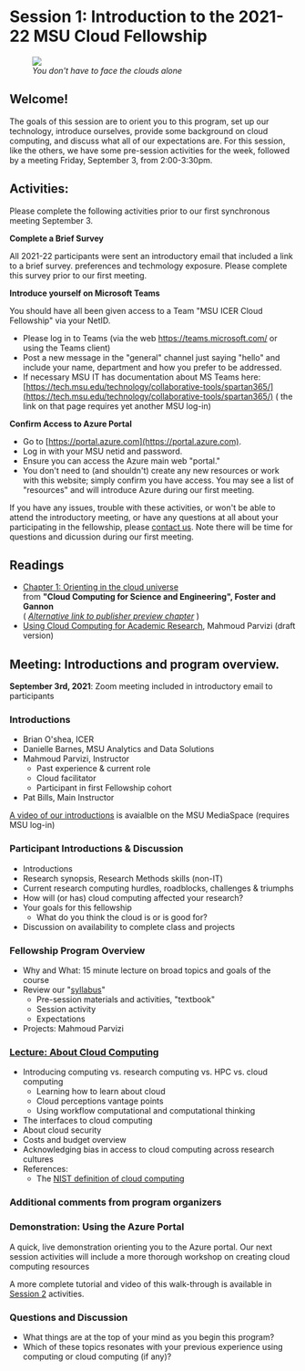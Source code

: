 # Session 1: Introduction to the 2021-22 MSU Cloud Fellowship

<figure>    
  <img src="../img/facing_the_atlantic_clouds_psbills_2021.gif" />
  <figcaption><em>You don't have to face the clouds alone</em></figcaption>
</figure>


## Welcome! 

The goals of this session are to orient you to this program, set up our technology, introduce ourselves, provide some background on cloud computing, and discuss what all of our expectations are.    For this session, like the others, we have some pre-session activities for the week, followed by a meeting Friday, September 3, from 2:00-3:30pm.  


## Activities:

Please complete the following activities prior to our first synchronous meeting September 3. 

**Complete a Brief Survey**

All 2021-22 participants were sent an introductory email that included a link to a brief survey.  preferences and techmology exposure.   Please complete this survey prior to our first meeting. 


**Introduce yourself on Microsoft Teams**
 
You should have all been given access to a Team "MSU ICER Cloud Fellowship" via your NetID.  

  * Please log in to Teams (via the web https://teams.microsoft.com/ or using the Teams client)
  * Post a new message in the "general" channel just saying "hello" and include your name, department and how you prefer to be addressed.   
  * If necessary MSU IT has documentation about MS Teams here:  [https://tech.msu.edu/technology/collaborative-tools/spartan365/](https://tech.msu.edu/technology/collaborative-tools/spartan365/)  ( the link on that page requires yet another MSU log-in)

**Confirm Access to Azure Portal**

  * Go to [https://portal.azure.com](https://portal.azure.com).
  * Log in with your MSU netid and password.
  * Ensure you can access the Azure main web "portal."  
  * You don't need to (and shouldn't) create any new resources or work with this website; simply confirm you have access.   You may see a list of "resources" and will introduce Azure during our first meeting. 

If you have any issues, trouble with these activities, or won't be able to attend the introductory meeting, or have any questions at all about your participating in the fellowship, please [contact us](contact.md).  Note there will be time for questions and dicussion during our first meeting. 

## Readings  

  * [Chapter 1: Orienting in the cloud universe](https://s3.us-east-2.amazonaws.com/a-book/Orienting.html) <br>from **"Cloud Computing for Science and Engineering", Foster and Gannon**  
     ( *[Alternative link to publisher preview chapter](https://mitpress.ublish.com/ereader/239/?preview#page/1)*  )
  * [Using Cloud Computing for Academic Research](../references/DRAFT_cloud_computing_for_academic_research_parvizi_2021.pdf), Mahmoud Parvizi (draft version)

    
## Meeting: Introductions and program overview. 

**September 3rd, 2021**:   Zoom meeting included in introductory email to participants 

### Introductions
  * Brian O'shea, ICER
  * Danielle Barnes, MSU Analytics and Data Solutions
  * Mahmoud Parvizi, Instructor
     - Past experience & current role
     - Cloud facilitator
     - Participant in first Fellowship cohort
  * Pat Bills, Main Instructor

[A video of our introductions](https://mediaspace.msu.edu/media/MSU+Cloud+Fellowship+2021-2022+Welcome+and+Introductions/1_ju6ahdve)  is avaialble on the MSU MediaSpace (requires MSU log-in)
  
### Participant Introductions & Discussion

  * Introductions
  * Research synopsis, Research Methods skills (non-IT)
  * Current research computing hurdles, roadblocks, challenges & triumphs
  * How will (or has) cloud computing affected your research?
  * Your goals for this fellowship
    * What do you think the cloud is or is good for?
  * Discussion on availability to complete class and projects
  
### Fellowship Program Overview

  * Why and What: 15 minute lecture on broad topics and goals of the course 
  * Review our "[syllabus](../index.md#syllabus)"
     * Pre-session materials and activities, "textbook"
     * Session activity
     * Expectations
  * Projects: Mahmoud Parvizi

### [Lecture: About Cloud Computing](lecture_introduction_to_cloud_computing_research.md)
  
  * Introducing computing vs. research computing vs. HPC vs. cloud computing
     - Learning how to learn about cloud
     - Cloud perceptions vantage points
     - Using workflow computational and computational thinking 
  * The interfaces to cloud computing 
  * About cloud security
  * Costs and budget overview
  * Acknowledging bias in access to cloud computing across research cultures
  * References: 
     * The [NIST definition of cloud computing](https://nvlpubs.nist.gov/nistpubs/Legacy/SP/nistspecialpublication800-145.pdf) 
  
### Additional comments from program organizers

### Demonstration: Using the Azure Portal

A quick, live demonstration orienting you to the Azure portal.  Our next session activities will include a more thorough workshop on creating cloud computing resources

A more complete tutorial and video of this walk-through is available in [Session 2](../session_how_to_cloud#Activties) activities. 

### Questions and Discussion

  - What things are at the top of your mind as you begin this program?  
  - Which of these topics resonates with your previous experience using computing or cloud computing (if any)?
